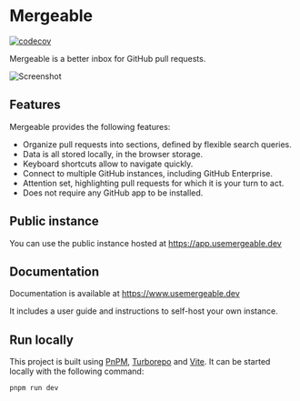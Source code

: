 # Mergeable

[![codecov](https://codecov.io/github/pvcnt/mergeable/graph/badge.svg?token=ZZN3FRNP86)](https://codecov.io/github/pvcnt/mergeable)

Mergeable is a better inbox for GitHub pull requests.

![Screenshot](docs/screenshot.png)

## Features

Mergeable provides the following features:

- Organize pull requests into sections, defined by flexible search queries.
- Data is all stored locally, in the browser storage.
- Keyboard shortcuts allow to navigate quickly.
- Connect to multiple GitHub instances, including GitHub Enterprise.
- Attention set, highlighting pull requests for which it is your turn to act.
- Does not require any GitHub app to be installed.

## Public instance

You can use the public instance hosted at https://app.usemergeable.dev

## Documentation

Documentation is available at https://www.usemergeable.dev

It includes a user guide and instructions to self-host your own instance.

## Run locally

This project is built using [PnPM](https://pnpm.io), [Turborepo](https://turbo.build/repo) and [Vite](https://vitejs.dev/).
It can be started locally with the following command:

```bash
pnpm run dev
```
